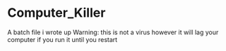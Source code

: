 # Computer_Killer
A batch file i wrote up 
Warning: this is not a virus however it will lag your computer if you run it until you restart
